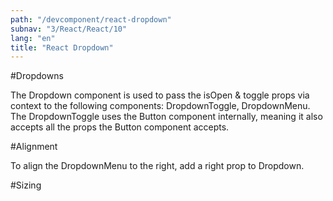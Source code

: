```yaml
---
path: "/devcomponent/react-dropdown"
subnav: "3/React/React/10"
lang: "en"
title: "React Dropdown"
---
```


#Dropdowns

The Dropdown component is used to pass the isOpen & toggle props via context to the following components: DropdownToggle, DropdownMenu. The DropdownToggle uses the Button component internally, meaning it also accepts all the props the Button component accepts.

<reactdropdown1></reactdropdown1>

#Alignment

To align the DropdownMenu to the right, add a right prop to Dropdown.

<reactdropdown2></reactdropdown2>

#Sizing

<reactdropdown3></reactdropdown3>

